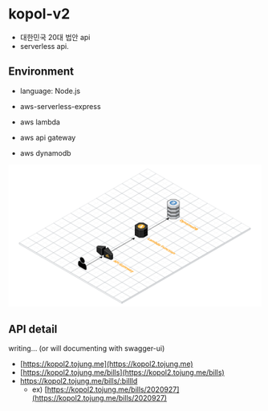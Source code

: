 # kopol-v2

- 대한민국 20대 법안 api
- serverless api. 

## Environment

- language: Node.js
- aws-serverless-express

- aws lambda
- aws api gateway
- aws dynamodb

![](/kopol_arch.png)

## API detail

writing... (or will documenting with swagger-ui)

- [https://kopol2.tojung.me](https://kopol2.tojung.me)
- [https://kopol2.tojung.me/bills](https://kopol2.tojung.me/bills)
- https://kopol2.tojung.me/bills/:billId
	- ex) [https://kopol2.tojung.me/bills/2020927](https://kopol2.tojung.me/bills/2020927)

